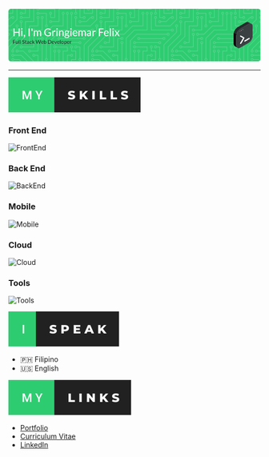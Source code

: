 <!--
## Hi, I'm Gringiemar Felix

I'm a Full-Stack Developer and I like coffee.
-->

![Header](header.png)

---

<!-- ### My Skills -->

![SkillsBadge](my-skills.svg)

### Front End

![FrontEnd](https://skillicons.dev/icons?i=html,css,sass,js,ts,react,nextjs,bootstrap,tailwind,jquery,vite,webpack,materialui)

### Back End

![BackEnd](https://skillicons.dev/icons?i=php,mysql,laravel,linux)

### Mobile

![Mobile](https://skillicons.dev/icons?i=react,androidstudio)

### Cloud

![Cloud](https://skillicons.dev/icons?i=gcp)

### Tools

![Tools](https://skillicons.dev/icons?i=git,github,gitlab,vscode,md,powershell,bash)

<!-- ### I speak: -->
![I Speak](i-speak.svg)
- 🇵🇭 Filipino
- 🇺🇸 English

<!-- ### Links: -->
![I Speak](my-links.svg)
- [Portfolio](https://gringiemarfelix.com/)
- [Curriculum Vitae](https://gringiemarfelix.com/cv)
- [LinkedIn](https://www.linkedin.com/in/gringiemarfelix)

<!-- Header by https://leviarista.github.io/github-profile-header-generator/ -- >
<!-- Icons by https://github.com/tandpfun/skill-icons -->
<!-- For the badge https://forthebadge.com/generator/ -- >
